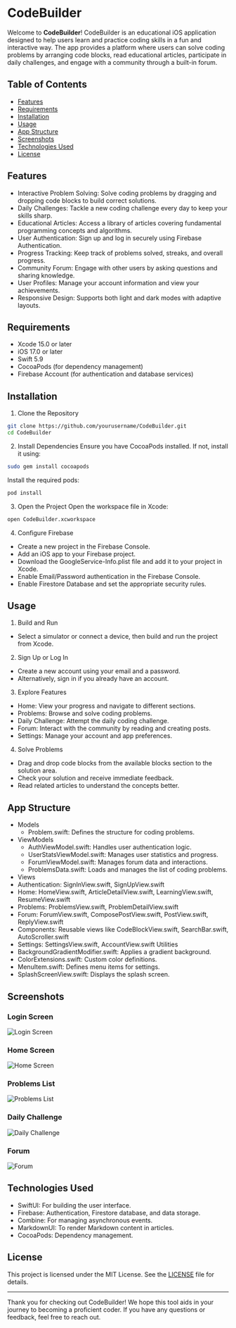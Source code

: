 # CodeBuilder

Welcome to **CodeBuilder**! CodeBuilder is an educational iOS application designed to help users learn and practice coding skills in a fun and interactive way. The app provides a platform where users can solve coding problems by arranging code blocks, read educational articles, participate in daily challenges, and engage with a community through a built-in forum.

## Table of Contents
-	[Features](#features)
- [Requirements](#requirements)
- [Installation](#installation)
- [Usage](#usage)
- [App Structure](#app-structure)
- [Screenshots](#screenshots)
- [Technologies Used](#technologies-used)
- [License](#license)

## Features
- Interactive Problem Solving: Solve coding problems by dragging and dropping code blocks to build correct solutions.
- Daily Challenges: Tackle a new coding challenge every day to keep your skills sharp.
- Educational Articles: Access a library of articles covering fundamental programming concepts and algorithms.
- User Authentication: Sign up and log in securely using Firebase Authentication.
- Progress Tracking: Keep track of problems solved, streaks, and overall progress.
- Community Forum: Engage with other users by asking questions and sharing knowledge.
- User Profiles: Manage your account information and view your achievements.
- Responsive Design: Supports both light and dark modes with adaptive layouts.

## Requirements
- Xcode 15.0 or later
- iOS 17.0 or later
- Swift 5.9
- CocoaPods (for dependency management)
- Firebase Account (for authentication and database services)

## Installation
1. Clone the Repository
  ```bash
  git clone https://github.com/yourusername/CodeBuilder.git
  cd CodeBuilder
  ```

2. Install Dependencies
Ensure you have CocoaPods installed. If not, install it using:
  ```bash
  sudo gem install cocoapods
  ```
Install the required pods:
  ```bash
  pod install
  ```
3. Open the Project
Open the workspace file in Xcode:
```bash
open CodeBuilder.xcworkspace
```
4. Configure Firebase
- Create a new project in the Firebase Console.
- Add an iOS app to your Firebase project.
- Download the GoogleService-Info.plist file and add it to your project in Xcode.
- Enable Email/Password authentication in the Firebase Console.
- Enable Firestore Database and set the appropriate security rules.

## Usage
1.	Build and Run
  - Select a simulator or connect a device, then build and run the project from Xcode.
2.	Sign Up or Log In
  - Create a new account using your email and a password.
  - Alternatively, sign in if you already have an account.
3.	Explore Features
  - Home: View your progress and navigate to different sections.
  - Problems: Browse and solve coding problems.
  - Daily Challenge: Attempt the daily coding challenge.
  - Forum: Interact with the community by reading and creating posts.
  - Settings: Manage your account and app preferences.
 4.	Solve Problems
  - Drag and drop code blocks from the available blocks section to the solution area.
  - Check your solution and receive immediate feedback.
  - Read related articles to understand the concepts better.

## App Structure
- Models
  - Problem.swift: Defines the structure for coding problems.
- ViewModels
  - AuthViewModel.swift: Handles user authentication logic.
  - UserStatsViewModel.swift: Manages user statistics and progress.
  - ForumViewModel.swift: Manages forum data and interactions.
  - ProblemsData.swift: Loads and manages the list of coding problems.
-	Views
  - Authentication: SignInView.swift, SignUpView.swift
  -	Home: HomeView.swift, ArticleDetailView.swift, LearningView.swift, ResumeView.swift
  -	Problems: ProblemsView.swift, ProblemDetailView.swift
  - Forum: ForumView.swift, ComposePostView.swift, PostView.swift, ReplyView.swift
  - Components: Reusable views like CodeBlockView.swift, SearchBar.swift, AutoScroller.swift
  - Settings: SettingsView.swift, AccountView.swift
Utilities
  - BackgroundGradientModifier.swift: Applies a gradient background.
  - ColorExtensions.swift: Custom color definitions.
  - MenuItem.swift: Defines menu items for settings.
  - SplashScreenView.swift: Displays the splash screen.

## Screenshots
### Login Screen
![Login Screen](login.png)
### Home Screen
![Home Screen](home.png)
### Problems List
![Problems List](prob.png)
### Daily Challenge
![Daily Challenge](dc.png)
### Forum
![Forum](forum.png)

## Technologies Used
- SwiftUI: For building the user interface.
- Firebase: Authentication, Firestore database, and data storage.
- Combine: For managing asynchronous events.
- MarkdownUI: To render Markdown content in articles.
- CocoaPods: Dependency management.

## License

This project is licensed under the MIT License. See the [LICENSE](LICENSE) file for details.

---

Thank you for checking out CodeBuilder! We hope this tool aids in your journey to becoming a proficient coder. If you have any questions or feedback, feel free to reach out.

